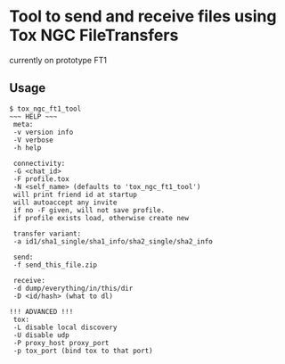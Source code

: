 # Tool to send and receive files using Tox NGC FileTransfers
currently on prototype FT1

## Usage

```
$ tox_ngc_ft1_tool
~~~ HELP ~~~
 meta:
 -v version info
 -V verbose
 -h help

 connectivity:
 -G <chat_id>
 -F profile.tox
 -N <self_name> (defaults to 'tox_ngc_ft1_tool')
 will print friend id at startup
 will autoaccept any invite
 if no -F given, will not save profile.
 if profile exists load, otherwise create new

 transfer variant:
 -a id1/sha1_single/sha1_info/sha2_single/sha2_info

 send:
 -f send_this_file.zip

 receive:
 -d dump/everything/in/this/dir
 -D <id/hash> (what to dl)

!!! ADVANCED !!!
 tox:
 -L disable local discovery
 -U disable udp
 -P proxy_host proxy_port
 -p tox_port (bind tox to that port)
```


